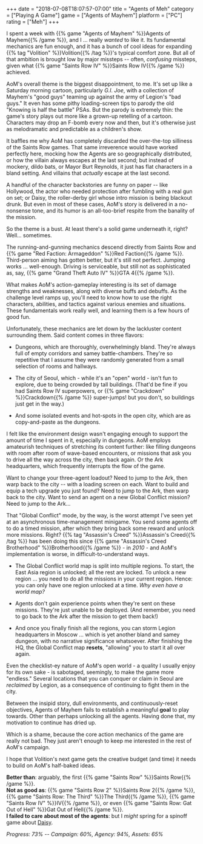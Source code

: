 +++
date = "2018-07-08T18:07:57-07:00"
title = "Agents of Meh"
category = ["Playing A Game"]
game = ["Agents of Mayhem"]
platform = ["PC"]
rating = ["Meh"]
+++

I spent a week with {{% game "Agents of Mayhem" %}}Agents of Mayhem{{% /game %}}, and I ... really <i>wanted</i> to like it.  Its fundamental mechanics are fun enough, and it has a bunch of cool ideas for expanding {{% tag "Volition" %}}Volition{{% /tag %}}'s typical comfort zone.  But all of that ambition is brought low by major missteps -- often, <i>confusing</i> missteps, given what {{% game "Saints Row IV" %}}Saints Row IV{{% /game %}} achieved.

AoM's overall theme is the biggest disappointment, to me.  It's set up like a Saturday morning cartoon, particularly <i>G.I. Joe</i>, with a collection of Mayhem's "good guys" teaming up against the army of Legion's "bad guys."  It even has some pithy loading-screen tips to parody the old "Knowing is half the battle" PSAs.  But the parody is extremely thin: the game's story plays out more like a grown-up retelling of a cartoon.  Characters may drop an F-bomb every now and then, but it's otherwise just as melodramatic and predictable as a children's show.

It baffles me why AoM has completely discarded the over-the-top silliness of the Saints Row games.  That same irreverence would have worked perfectly here, mocking how the Agents are so geographically distributed, or how the villain always escapes at the last second; but instead of mockery, dildo bats, or Mayor Burt Reynolds, it just has flat characters in a bland setting.  And villains that <i>actually</i> escape at the last second.

A handful of the character backstories are funny on paper -- like Hollywood, the actor who needed protection after fumbling with a real gun on set; or Daisy, the roller-derby girl whose intro mission is being blackout drunk.  But even in most of these cases, AoM's story is delivered in a no-nonsense tone, and its humor is an all-too-brief respite from the banality of the mission.

So the theme is a bust.  At least there's a solid game underneath it, right?  Well... sometimes.

The running-and-gunning mechanics descend directly from Saints Row and {{% game "Red Faction: Armageddon" %}}Red Faction{{% /game %}}.  Third-person aiming has gotten better, but it's still not perfect.  Jumping works ... well-enough.  Driving is serviceable, but still not as sophisticated as, say, {{% game "Grand Theft Auto IV" %}}GTA 4{{% /game %}}.

What makes AoM's action-gameplay interesting is its set of damage strengths and weaknesses, along with diverse buffs and debuffs.  As the challenge level ramps up, you'll need to know how to use the right characters, abilities, and tactics against various enemies and situations.  These fundamentals work really well, and learning them is a few hours of good fun.

Unfortunately, these mechanics are let down by the lackluster content surrounding them.  Said content comes in three flavors:

* Dungeons, which are thoroughly, overwhelmingly bland.  They're always full of empty corridors and samey battle-chambers.  They're so repetitive that I assume they were randomly generated from a small selection of rooms and hallways.

* The city of Seoul, which - while it's an "open" world - isn't fun to explore, due to being crowded by tall buildings.  (That'd be fine if you had Saints Row IV superpowers, or {{% game "Crackdown" %}}Crackdown{{% /game %}} super-jumps! but you don't, so buildings just get in the way.)

* And some isolated events and hot-spots in the open city, which are as copy-and-paste as the dungeons.

I felt like the environment design wasn't engaging enough to support the amount of time I spent in it, especially in dungeons.  AoM employs amateurish techniques of stretching its content further: like filling dungeons with room after room of wave-based encounters, or missions that ask you to drive all the way across the city, then back again.  Or the Ark headquarters, which frequently interrupts the flow of the game.

Want to change your three-agent loadout?  Need to jump to the Ark, then warp back to the city -- with a loading screen on each.  Want to build and equip a tech upgrade you just found?  Need to jump to the Ark, then warp back to the city.  Want to send an agent on a new Global Conflict mission?  Need to jump to the Ark...

That "Global Conflict" mode, by the way, is the worst attempt I've seen yet at an asynchronous time-management minigame.  You send some agents off to do a timed mission, after which they bring back some reward and unlock more missions.  Right?  {{% tag "Assassin's Creed" %}}Assassin's Creed{{% /tag %}} has been doing this since {{% game "Assassin's Creed Brotherhood" %}}Brotherhood{{% /game %}} - in <i>2010</i> - and AoM's implementation is worse, in difficult-to-understand ways.

* The Global Conflict world map is split into multiple regions.  To start, the East Asia region is unlocked; all the rest are locked.  To unlock a new region ... you need to do all the missions in your current region.  Hence: you can only have one region unlocked at a time.  <i>Why even have a world map?</i>

* Agents don't gain experience points when they're sent on these missions.  They're just unable to be deployed.  (And remember, you need to go back to the Ark after the mission to get them back!)

* And once you finally finish all the regions, you can storm Legion headquarters in Moscow ... which is yet another bland and samey dungeon, with no narrative significance whatsoever.  After finishing the HQ, the Global Conflict map <b>resets</b>, "allowing" you to start it all over again.

Even the checklist-ey nature of AoM's open world - a quality I usually enjoy for its own sake - is sabotaged, seemingly, to make the game more "endless."  Several locations that you can conquer or claim in Seoul are <i>reclaimed</i> by Legion, as a consequence of continuing to fight them in the city.

Between the insipid story, dull environments, and continuously-reset objectives, Agents of Mayhem fails to establish a meaningful <b>goal</b> to play towards.  Other than perhaps unlocking all the agents.  Having done that, my motivation to continue has dried up.

Which is a shame, because the core action mechanics of the game are really not bad.  They just aren't enough to keep me interested in the rest of AoM's campaign.

I hope that Volition's next game gets the creative budget (and time) it needs to build on AoM's half-baked ideas.

<b>Better than</b>: arguably, the first {{% game "Saints Row" %}}Saints Row{{% /game %}}.  
<b>Not as good as</b>: {{% game "Saints Row 2" %}}Saints Row 2{{% /game %}}, {{% game "Saints Row: The Third" %}}The Third{{% /game %}}, {{% game "Saints Row IV" %}}IV{{% /game %}}, or even {{% game "Saints Row: Gat Out of Hell" %}}Gat Out of Hell{{% /game %}}.  
<b>I failed to care about most of the agents</b>: but I <i>might</i> spring for a spinoff game about <a href="https://www.youtube.com/watch?v=InlFd4_AsTA">Daisy</a>.

<i>Progress: 73% -- Campaign: 60%, Agency: 94%, Assets: 65%</i>
